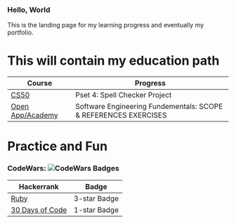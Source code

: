 ### Hello, World

This is the landing page for my learning progress and eventually my portfolio.


# This will contain my education path

| Course | Progress |
------------ | -------------
| [CS50](https://docs.cs50.net/2019/x/psets/4/speller/hashtable/speller.html) | Pset 4: Spell Checker Project |
| [Open App/Academy](https://open.appacademy.io/) | Software Engineering Fundementals: SCOPE & REFERENCES EXERCISES |


# Practice and Fun 

### CodeWars: ![CodeWars Badges](https://www.codewars.com/users/yourherbivore/badges/small)


| Hackerrank | Badge |
------------ | -------------
| [Ruby](https://www.hackerrank.com/domains/ruby?filters%5Bstatus%5D%5B%5D=unsolved&badge_type=ruby) | 3-star Badge |
| [30 Days of Code](https://www.hackerrank.com/domains/tutorials/30-days-of-code?filters%5Bstatus%5D%5B%5D=unsolved&badge_type=30-days-of-code) |  1-star Badge |


